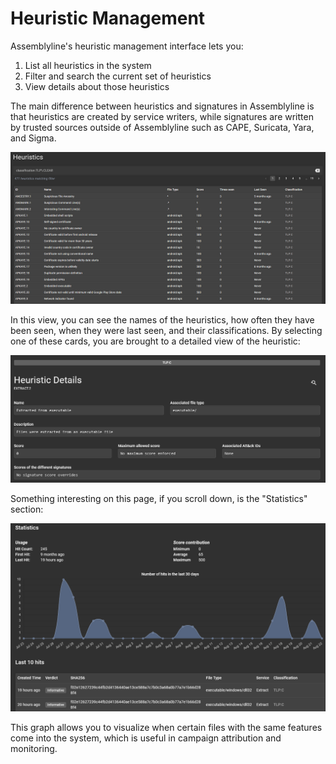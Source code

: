 # Heuristic Management

Assemblyline's heuristic management interface lets you:

1. List all heuristics in the system
2. Filter and search the current set of heuristics
3. View details about those heuristics

The main difference between heuristics and signatures in Assemblyline is that heuristics are created by service writers, while signatures are written by trusted sources outside of Assemblyline such as CAPE, Suricata, Yara, and Sigma.

![Heuristic management](./images/heuristics_view.png)

In this view, you can see the names of the heuristics, how often they have been seen, when they were last seen, and their classifications. By selecting one of these cards, you are brought to a detailed view of the heuristic:

![Heuristic details](./images/heuristic_details.png)

Something interesting on this page, if you scroll down, is the "Statistics" section:

![Heuristic statistics](./images/heuristic_statistics.png)

This graph allows you to visualize when certain files with the same features come into the system, which is useful in campaign attribution and monitoring.
